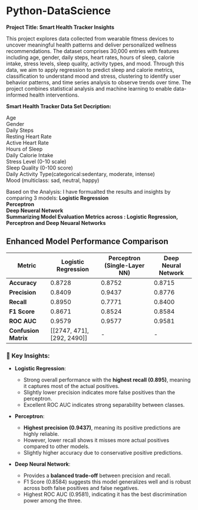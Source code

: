 # Python-DataScience
**Project Title: Smart Health Tracker Insights**

This project explores data collected from wearable fitness devices to uncover meaningful health patterns and deliver personalized wellness recommendations. The dataset comprises 30,000 entries with features including age, gender, daily steps, heart rates, hours of sleep, calorie intake, stress levels, sleep quality, activity types, and mood. Through this data, we aim to apply regression to predict sleep and calorie metrics, classification to understand mood and stress, clustering to identify user behavior patterns, and time series analysis to observe trends over time. The project combines statistical analysis and machine learning to enable data-informed health interventions. 

**Smart Health Tracker Data Set Decription:**

Age \
Gender \
Daily Steps \
Resting Heart Rate \
Active Heart Rate \
Hours of Sleep \
Daily Calorie Intake \
Stress Level (0-10 scale) \
Sleep Quality (0-100 score) \
Daily Activity Type(categorical:sedentary, moderate, intense) \
Mood (multiclass: sad, neutral, happy)  


Based on the Analysis:
I have formualted the results and insights by comparing 3 models:
**Logistic Regression** \
**Perceptron**  \
**Deep Neueral Network** \
**Summarizing Model Evaluation Metrics across : Logistic Regression, Perceptron and Deep Neuaral Networks**

## Enhanced Model Performance Comparison

| Metric           | Logistic Regression | Perceptron (Single-Layer NN) | Deep Neural Network |
|------------------|---------------------|-------------------------------|---------------------|
| **Accuracy**     | 0.8728              | 0.8752                        | 0.8715              |
| **Precision**    | 0.8409              | 0.9437                        | 0.8776              |
| **Recall**       | 0.8950              | 0.7771                        | 0.8400              |
| **F1 Score**     | 0.8671              | 0.8524                        | 0.8584              |
| **ROC AUC**      | 0.9579              | 0.9577                        | 0.9581              |
| **Confusion Matrix** | [[2747, 471], [292, 2490]] | - | - |

### 📌 Key Insights:

- **Logistic Regression**:
  - Strong overall performance with the **highest recall (0.895)**, meaning it captures most of the actual positives.
  - Slightly lower precision indicates more false positives than the perceptron.
  - Excellent ROC AUC indicates strong separability between classes.

- **Perceptron**:
  - **Highest precision (0.9437)**, meaning its positive predictions are highly reliable.
  - However, lower recall shows it misses more actual positives compared to other models.
  - Slightly higher accuracy due to conservative positive predictions.

- **Deep Neural Network**:
  - Provides a **balanced trade-off** between precision and recall.
  - F1 Score (0.8584) suggests this model generalizes well and is robust across both false positives and false negatives.
  - Highest ROC AUC (0.9581), indicating it has the best discrimination power among the three.

